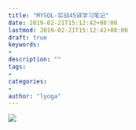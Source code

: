 ```yaml
---
title: "MYSQL-实战45讲学习笔记"
date: 2019-02-21T15:12:42+08:00
lastmod: 2019-02-21T15:12:42+08:00
draft: true
keywords:
-
description: ""
tags:
-
categories:
-
author: "lyoga"
---
```


<!--more-->

![](https://lyoga-1257336739.cos.ap-beijing.myqcloud.com/20190221153243.png)
